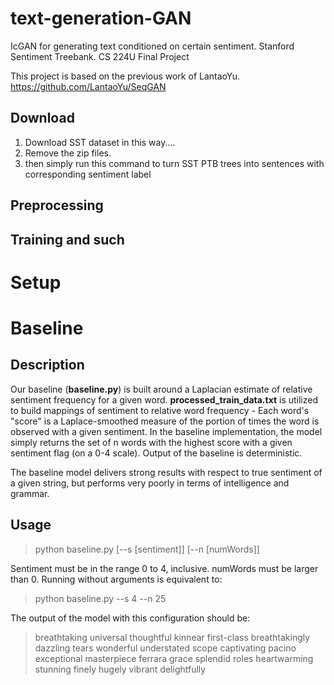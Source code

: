 # text-generation-GAN
IcGAN for generating text conditioned on certain sentiment. Stanford Sentiment Treebank. CS 224U Final Project

This project is based on the previous work of LantaoYu. https://github.com/LantaoYu/SeqGAN

## Download

1. Download SST dataset in this way....
2. Remove the zip files.
3. then simply run this command to turn SST PTB trees into sentences with corresponding sentiment label

## Preprocessing

## Training and such


# Setup


# Baseline

## Description
Our baseline (**baseline.py**) is built around a Laplacian estimate of relative sentiment frequency for a given word. **processed_train_data.txt** is utilized to build mappings of sentiment to relative word frequency - Each word's "score" is a Laplace-smoothed measure of the portion of times the word is observed with a given sentiment. In the baseline implementation, the model simply returns the set of n words with the highest score with a given sentiment flag (on a 0-4 scale). Output of the baseline is deterministic.

The baseline model delivers strong results with respect to true sentiment of a given string, but performs very poorly in terms of intelligence and grammar.

## Usage
>python baseline.py [--s [sentiment]] [--n [numWords]]

Sentiment must be in the range 0 to 4, inclusive. numWords must be larger than 0. Running without arguments is equivalent to:

>python baseline.py --s 4 --n 25

The output of the model with this configuration should be:

>breathtaking universal thoughtful kinnear first-class breathtakingly dazzling tears wonderful understated scope captivating pacino exceptional masterpiece ferrara grace splendid roles heartwarming stunning finely hugely vibrant delightfully
